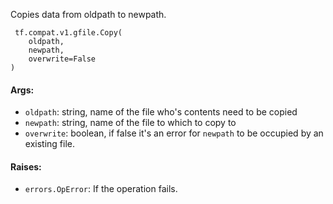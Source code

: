 
Copies data from oldpath to newpath.

```
 tf.compat.v1.gfile.Copy(
    oldpath,
    newpath,
    overwrite=False
)
```
#### Args:
- `oldpath`: string, name of the file who's contents need to be copied
- `newpath`: string, name of the file to which to copy to
- `overwrite`: boolean, if false it's an error for `newpath` to be occupied by an existing file.
#### Raises:
- `errors.OpError`: If the operation fails.

